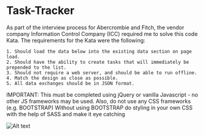 # Task-Tracker

As part of the interview process for Abercrombie and Fitch, the vendor company Information Control Company (ICC) required me to solve this code Kata. The requirements for the Kata were the following:

    1. Should load the data below into the existing data section on page load.
    2. Should have the ability to create tasks that will immediately be prepended to the list.
    3. Should not require a web server, and should be able to run offline.
    4. Match the design as close as possible.
    5. All data exchanges should be in JSON format.

IMPORTANT: This must be completed using jQuery or vanilla Javascript - no other JS frameworks may be used.  Also, do not use any CSS frameworks (e.g. BOOTSTRAP)
Without using BOOTSTRAP do styling in your own CSS with the help of SASS and make it eye catching

![Alt text](/Task-Tracker/design.png?raw=true "Optional Title")
